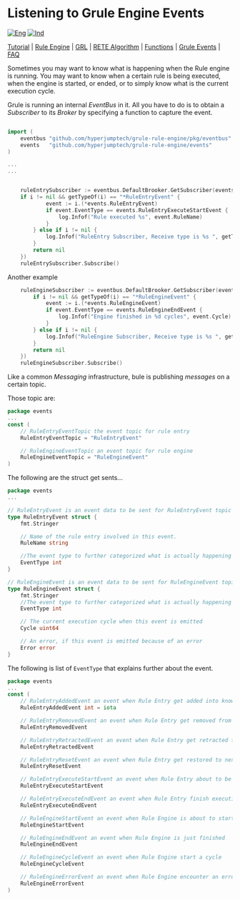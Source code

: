 # Listening to Grule Engine Events

[![Eng](https://github.com/gosquared/flags/blob/master/flags/flags/flat/24/United-Kingdom.png?raw=true)](GruleEvent_en.md)
[![Ind](https://github.com/gosquared/flags/blob/master/flags/flags/flat/24/Indonesia.png?raw=true)](GruleEvent_id.md)

[Tutorial](Tutorial_id.md) | [Rule Engine](RuleEngine_id.md) | [GRL](GRL_id.md) | [RETE Algorithm](RETE_id.md) | [Functions](Function_id.md) | [Grule Events](GruleEvent_id.md) | [FAQ](FAQ_id.md)

Sometimes you may want to know what is happening when the Rule engine is running.
You may want to know when a certain rule is being executed, when the engine
is started, or ended, or to simply know what is the current execution cycle.

Grule is running an internal *EventBus* in it. All you have to do is to obtain
a *Subscriber* to its *Broker* by specifying a function to capture the event.

```go

import (
    eventbus "github.com/hyperjumptech/grule-rule-engine/pkg/eventbus"
    events   "github.com/hyperjumptech/grule-rule-engine/events"
)

...
...


    ruleEntrySubscriber := eventbus.DefaultBrooker.GetSubscriber(events.RuleEntryEventTopic, func(i interface{}) error {
    if i != nil && getTypeOf(i) == "*RuleEntryEvent" {
            event := i.(*events.RuleEntryEvent)
            if event.EventType == events.RuleEntryExecuteStartEvent {
                log.Infof("Rule executed %s", event.RuleName)
            }
        } else if i != nil {
            log.Infof("RuleEntry Subscriber, Receive type is %s ", getTypeOf(i))
        }
        return nil
    })
    ruleEntrySubscriber.Subscribe()
```

Another example

```go
    ruleEngineSubscriber := eventbus.DefaultBrooker.GetSubscriber(events.RuleEngineEventTopic, func(i interface{}) error {
        if i != nil && getTypeOf(i) == "*RuleEngineEvent" {
            event := i.(*events.RuleEngineEvent)
            if event.EventType == events.RuleEngineEndEvent {
                log.Infof("Engine finished in %d cycles", event.Cycle)
            }
        } else if i != nil {
            log.Infof("RuleEngine Subscriber, Receive type is %s ", getTypeOf(i))
        }
        return nil
    })
    ruleEngineSubscriber.Subscribe()
```

Like a common *Messaging* infrastructure, bule is publishing *messages* on a certain topic.

Those topic are:

```go
package events
...
const (
    // RuleEntryEventTopic the event topic for rule entry
    RuleEntryEventTopic = "RuleEntryEvent"

    // RuleEngineEventTopic an event topic for rule engine
    RuleEngineEventTopic = "RuleEngineEvent"
)
```

The following are the struct get sents...

```go
package events
...

// RuleEntryEvent is an event data to be sent for RuleEntryEvent topic
type RuleEntryEvent struct {
    fmt.Stringer

    // Name of the rule entry involved in this event.
    RuleName string

    //The event type to further categorized what is actually happening
    EventType int
}

// RuleEngineEvent is an event data to be sent for RuleEngineEvent topic
type RuleEngineEvent struct {
    fmt.Stringer
    //The event type to further categorized what is actually happening
    EventType int

    // The current execution cycle when this event is emitted
    Cycle uint64

    // An error, if this event is emitted because of an error
    Error error
}
```

The following is list of `EventType` that explains further about the event.

```go
package events
...
const (
    // RuleEntryAddedEvent an event when Rule Entry get added into knowledge base
    RuleEntryAddedEvent int = iota

    // RuleEntryRemovedEvent an event when Rule Entry get removed from knowledge base
    RuleEntryRemovedEvent

    // RuleEntryRetractedEvent an event when Rule Entry get retracted from rule engine next cycle execution
    RuleEntryRetractedEvent

    // RuleEntryResetEvent an event when Rule Entry get restored to next rule engine cycle execution
    RuleEntryResetEvent

    // RuleEntryExecuteStartEvent an event when Rule Entry about to be executed
    RuleEntryExecuteStartEvent

    // RuleEntryExecuteEndEvent an event when Rule Entry finish execution
    RuleEntryExecuteEndEvent

    // RuleEngineStartEvent an event when Rule Engine is about to start
    RuleEngineStartEvent

    // RuleEngineEndEvent an event when Rule Engine is just finished
    RuleEngineEndEvent

    // RuleEngineCycleEvent an event when Rule Engine start a cycle
    RuleEngineCycleEvent

    // RuleEngineErrorEvent an event when Rule Engine encounter an error in it's execution
    RuleEngineErrorEvent
)
```
